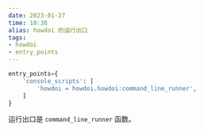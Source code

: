 ```yaml
---
date: 2023-01-27
time: 10:38
alias: howdoi 的运行出口
tags: 
- howdoi
- entry_points
---
```


```python
entry_points={  
    'console_scripts': [  
        'howdoi = howdoi.howdoi:command_line_runner',  
    ]  
}
```
运行出口是 `command_line_runner` 函数。